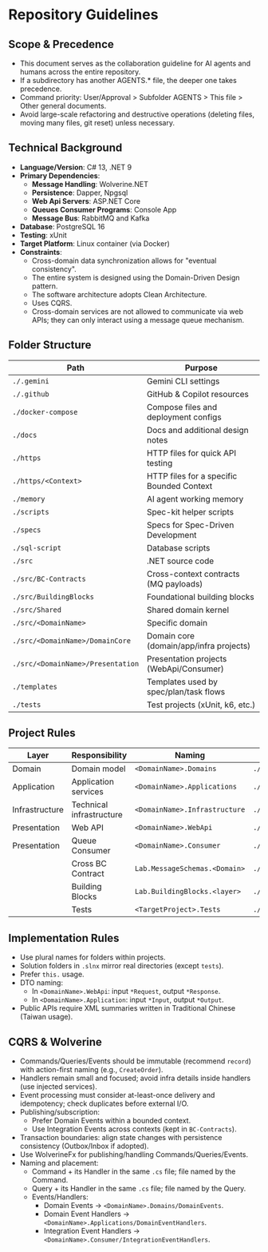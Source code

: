 # Repository Guidelines

## Scope & Precedence
- This document serves as the collaboration guideline for AI agents and humans across the entire repository.
- If a subdirectory has another AGENTS.* file, the deeper one takes precedence.
- Command priority: User/Approval > Subfolder AGENTS > This file > Other general documents.
- Avoid large-scale refactoring and destructive operations (deleting files, moving many files, git reset) unless necessary.

## Technical Background
- **Language/Version**: C# 13, .NET 9
- **Primary Dependencies**:
  - **Message Handling**: Wolverine.NET
  - **Persistence**: Dapper, Npgsql
  - **Web Api Servers**: ASP.NET Core
  - **Queues Consumer Programs**: Console App
  - **Message Bus**: RabbitMQ and Kafka
- **Database**: PostgreSQL 16
- **Testing**: xUnit
- **Target Platform**: Linux container (via Docker)
- **Constraints**:
  - Cross-domain data synchronization allows for "eventual consistency".
  - The entire system is designed using the Domain-Driven Design pattern.
  - The software architecture adopts Clean Architecture.
  - Uses CQRS.
  - Cross-domain services are not allowed to communicate via web APIs; they can only interact using a message queue mechanism.

## Folder Structure

| Path                              | Purpose                                   |
|-----------------------------------|-------------------------------------------|
| `./.gemini`                       | Gemini CLI settings                        |
| `./.github`                       | GitHub & Copilot resources                 |
| `./docker-compose`                | Compose files and deployment configs       |
| `./docs`                          | Docs and additional design notes           |
| `./https`                         | HTTP files for quick API testing           |
| `./https/<Context>`               | HTTP files for a specific Bounded Context  |
| `./memory`                        | AI agent working memory                    |
| `./scripts`                       | Spec-kit helper scripts                    |
| `./specs`                         | Specs for Spec-Driven Development          |
| `./sql-script`                    | Database scripts                           |
| `./src`                           | .NET source code                           |
| `./src/BC-Contracts`             | Cross-context contracts (MQ payloads)      |
| `./src/BuildingBlocks`           | Foundational building blocks               |
| `./src/Shared`                    | Shared domain kernel                       |
| `./src/<DomainName>`             | Specific domain                            |
| `./src/<DomainName>/DomainCore`  | Domain core (domain/app/infra projects)    |
| `./src/<DomainName>/Presentation`| Presentation projects (WebApi/Consumer)    |
| `./templates`                     | Templates used by spec/plan/task flows     |
| `./tests`                         | Test projects (xUnit, k6, etc.)            |

## Project Rules

| Layer         | Responsibility                       | Naming                           | Location                          |
|---------------|--------------------------------------|----------------------------------|-----------------------------------|
| Domain        | Domain model                          | `<DomainName>.Domains`           | `./src/<DomainName>/DomainCore`   |
| Application   | Application services                  | `<DomainName>.Applications`      | `./src/<DomainName>/DomainCore`   |
| Infrastructure| Technical infrastructure              | `<DomainName>.Infrastructure`    | `./src/<DomainName>/DomainCore`   |
| Presentation  | Web API                               | `<DomainName>.WebApi`            | `./src/<DomainName>/Presentation` |
| Presentation  | Queue Consumer                        | `<DomainName>.Consumer`          | `./src/<DomainName>/Presentation` |
|               | Cross BC Contract                     | `Lab.MessageSchemas.<Domain>`    | `./src/BC-Contracts`              |
|               | Building Blocks                       | `Lab.BuildingBlocks.<layer>`     | `./src/BuildingBlocks`            |
|               | Tests                                 | `<TargetProject>.Tests`          | `./tests`                         |

## Implementation Rules
- Use plural names for folders within projects.
- Solution folders in `.slnx` mirror real directories (except `tests`).
- Prefer `this.` usage.
- DTO naming:
  - In `<DomainName>.WebApi`: input `*Request`, output `*Response`.
  - In `<DomainName>.Application`: input `*Input`, output `*Output`.
- Public APIs require XML summaries written in Traditional Chinese (Taiwan usage).

## CQRS & Wolverine
- Commands/Queries/Events should be immutable (recommend `record`) with action-first naming (e.g., `CreateOrder`).
- Handlers remain small and focused; avoid infra details inside handlers (use injected services).
- Event processing must consider at-least-once delivery and idempotency; check duplicates before external I/O.
- Publishing/subscription:
  - Prefer Domain Events within a bounded context.
  - Use Integration Events across contexts (kept in `BC-Contracts`).
- Transaction boundaries: align state changes with persistence consistency (Outbox/Inbox if adopted).
- Use WolverineFx for publishing/handling Commands/Queries/Events.
- Naming and placement:
  - Command + its Handler in the same `.cs` file; file named by the Command.
  - Query + its Handler in the same `.cs` file; file named by the Query.
  - Events/Handlers:
    - Domain Events → `<DomainName>.Domains/DomainEvents`.
    - Domain Event Handlers → `<DomainName>.Applications/DomainEventHandlers`.
    - Integration Event Handlers → `<DomainName>.Consumer/IntegrationEventHandlers`.